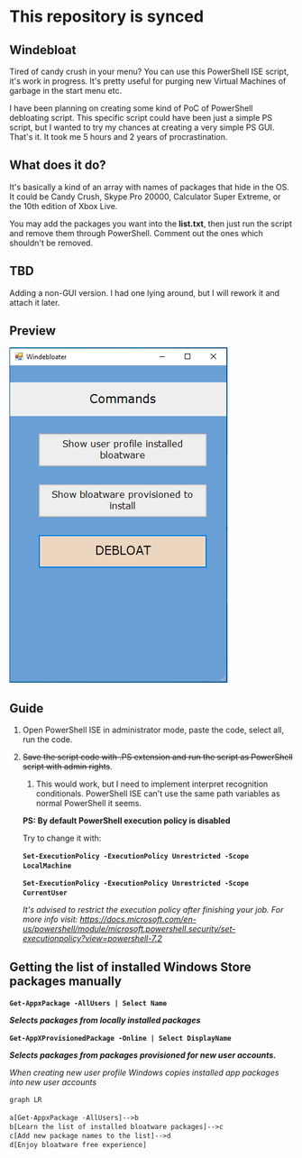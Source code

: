 # This repository is synced

## Windebloat

Tired of candy crush in your menu?
You can use this PowerShell ISE script, it's work in progress.
It's pretty useful for purging new Virtual Machines of garbage in the start menu etc.

I have been planning on creating some kind of PoC of PowerShell debloating script.
This specific script could have been just a simple PS script, but I wanted to try my chances at creating a very simple PS GUI.
That's it. It took me 5 hours and 2 years of procrastination.

## What does it do?
It's basically a kind of an array with names of packages that hide in the OS. It could be Candy Crush, Skype Pro 20000, Calculator Super Extreme, or the 10th edition of Xbox Live.

You may add the packages you want into the **list.txt**, then just run the script and remove them through PowerShell. Comment out the ones which shouldn't be removed.

## TBD
Adding a non-GUI version. I had one lying around, but I will rework it and attach it later.

## Preview
![](./07.02.2023.png)

## Guide

1. Open PowerShell ISE in administrator mode, paste the code, select all, run the code.
2. ~~Save the script code with .PS extension and run the script as PowerShell script with admin rights~~.
   1. This would work, but I need to implement interpret recognition conditionals. PowerShell ISE can't use the same path variables as normal PowerShell it seems.

    **PS: By default PowerShell execution policy is disabled**

    Try to change it with: 

    **`Set-ExecutionPolicy -ExecutionPolicy Unrestricted -Scope LocalMachine`**

    **`Set-ExecutionPolicy -ExecutionPolicy Unrestricted -Scope CurrentUser`**

    _It's advised to restrict the execution policy after finishing your job._
    _For more info visit: https://docs.microsoft.com/en-us/powershell/module/microsoft.powershell.security/set-executionpolicy?view=powershell-7.2_


## Getting the list of installed Windows Store packages manually

**`Get-AppxPackage -AllUsers | Select Name`**

**_Selects packages <by name> from locally <user account> installed packages_**

**`Get-AppXProvisionedPackage -Online | Select DisplayName`**

**_Selects packages <by name> from packages provisioned for new user accounts._**

_When creating new user profile Windows copies installed app packages into new user accounts_

<the OS>

```mermaid
graph LR

a[Get-AppxPackage -AllUsers]-->b
b[Learn the list of installed bloatware packages]-->c
c[Add new package names to the list]-->d
d[Enjoy bloatware free experience]
```